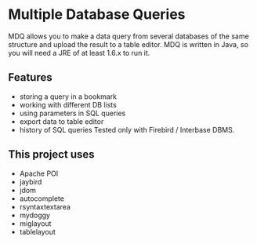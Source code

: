 # Multiple Database Queries

MDQ allows you to make a data query from several databases of the same structure and upload the result to a table editor. MDQ is written in Java, so you will need a JRE of at least 1.6.x to run it.

## Features

* storing a query in a bookmark
* working with different DB lists
* using parameters in SQL queries
* export data to table editor
* history of SQL queries Tested only with Firebird / Interbase DBMS.

## This project uses

* Apache POI
* jaybird
* jdom
* autocomplete
* rsyntaxtextarea
* mydoggy
* miglayout
* tablelayout
